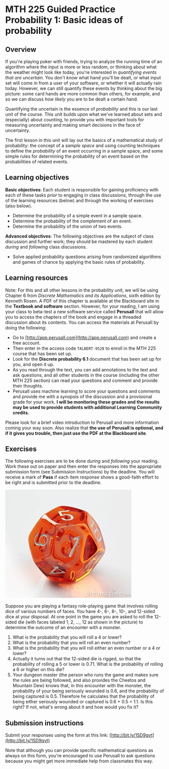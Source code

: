 # MTH 225 Guided Practice Probability 1: Basic ideas of probability 

## Overview

If you're playing poker with friends, trying to analyze the running time of an algorithm where the input is more or less random, or thinking about what the weather might look like today, you're interested in _quantifying events that are uncertain_. You don't _know_ what hand you'll be dealt, or what input set will come in from a user of your software, or whether it will actually rain today. However, we can still quantify these events by thinking about the big picture: some card hands are more common than others, for example, and so we can discuss _how likely_ you are to be dealt a certain hand. 

Quantifying the uncertain is the essence of _probability_ and this is our last unit of the course. This unit builds upon what we've learned about sets and (especially) about counting, to provide you with important tools for measuring uncertainty and making smart decisions in the face of uncertainty. 

The first lesson in this unit will lay out the basics of a mathematical study of probability: the concept of a _sample space_ and using counting techniques to define the _probability_ of an event occurring in a sample space, and some simple rules for determining the probability of an event based on the probabilities of related events. 

## Learning objectives

__Basic objectives__: Each student is responsible for gaining proficiency with each of these tasks _prior_ to engaging in class discussions, through the use of the learning resources (below) and through the working of exercises (also below). 

+ Determine the probability of a simple event in a sample space. 
+ Determine the probability of the complement of an event.
+ Determine the probability of the union of two events. 

__Advanced objectives__: The following objectives are the subject of class discussion and further work; they should be mastered by each student _during_ and _following_ class discussions. 

+ Solve applied probability questions arising from randomized algorithms and games of chance by applying the basic rules of probability. 

## Learning resources 

Note: For this and all other lessons in the probability unit, we will be using Chapter 6 from _Discrete Mathematics and its Applications_, sixth edition by Kenneth Rosen. A PDF of this chapter is available at the Blackboard site in the __Textbook and software__ section. However, for your reading, I am using your class to beta-test a new software service called __Perusall__ that will allow you to access the chapters of the book and engage in a threaded discussion about its contents. You can access the materials at Perusall by doing the following: 

+ Go to [http://app.perusall.com](http://app.perusall.com) and create a free account. 
+ Then enter in the access code `TALBERT-9528` to enroll in the MTH 225 course that has been set up. 
+ Look for the __Discrete probability 6.1__ document that has been set up for you, and open it up. 
+ As you read through the text, you can add annotations to the text and ask questions, and all other students in the course (including the other MTH 225 section) can read your questions and comment and provide their thoughts. 
+ Perusall uses machine learning to score your questions and comments and provide me with a synopsis of the discussion and a provisional grade for your work. __I will be monitoring these grades and the results may be used to provide students with additional Learning Community credits.__ 

Please look for a brief video introduction to Perusall and more information coming your way soon. Also realize that __the use of Perusall is optional, and if it gives you trouble, then just use the PDF at the Blackboard site__. 

## Exercises

The following exercises are to be done _during_ and _following_ your reading. Work these out on paper and then enter the responses into the appropriate submission form (see Submission Instructions) by the deadline. You will receive a mark of __Pass__ if each item response shows a good-faith effort to be right and is submitted prior to the deadline. 

<img src="12sided.jpg">

Suppose you are playing a fantasy role-playing game that involves rolling dice of various numbers of faces. You have 4-, 6-, 8-, 10-, and 12-sided dice at your disposal. At one point in the game you are asked to roll the 12-sided die (with faces labeled 1, 2, ..., 12 as shown in the picture) to determine the outcome of an encounter with a monster. 

1. What is the probability that you will roll a 4 or lower? 
2. What is the probability that you will roll an even number? 
3. What is the probability that you will roll either an even number or a 4 or lower? 
4. Actually it turns out that the 12-sided die is rigged, so that the probability of rolling a 5 or lower is 0.71. What is the probability of rolling a 6 or higher on this die? 
5. Your dungeon master (the person who runs the game and makes sure the rules are being followed, and also provides the Cheetos and Mountain Dew) knows that, in this encounter with the monster, the probability of your being seriously wounded is 0.6, and the probability of being captured is 0.5. Therefore he calculates that the probability of being either seriously wounded or captured is 0.6 + 0.5 = 1.1. Is this right? If not, what's wrong about it and how would you fix it? 


## Submission instructions

Submit your responses using the form at this link: [http://bit.ly/1SD9qvt](http://bit.ly/1SD9qvt)

Note that although you can provide specific mathematical questions as always on this form, you're encouraged to use Perusall to ask questions because you might get more immediate help from classmates this way. 